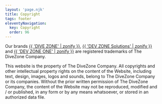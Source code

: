 ```yaml
---
layout: 'page.njk'
title: Copyright
tags: footer
eleventyNavigation:
  key: Copyright
  order: 96
---
```


Our brands [{{ 'DIVE ZONE' | zonify }}](https://dive.zone), [{{ 'DEV ZONE Solutions' | zonify }}](https://devzone.solutions) and [{{ 'DEV ZONE ONE' | zonify }}](https://devzone.one) are registered trademarks of The DiveZone Company.

This website is the property of The DiveZone Company. All copyrights and other intellectual property rights on the content of the Website, including text, design, images, logos and sounds, belong to The DiveZone Company or its companies. Without the prior written permission of The DiveZone Company, the content of the Website may not be reproduced, modified and / or published, in any form or by any means whatsoever, or stored in an authorized data file.
